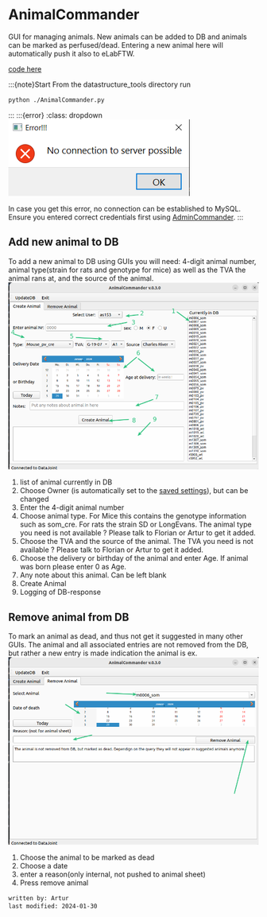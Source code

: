 # AnimalCommander
GUI for managing animals. New animals can be added to DB and animals can be marked as perfused/dead.
Entering a new animal here will automatically push it also to eLabFTW.

[code here](../code_documentation/pdoc_datastructure_tools/datastructure_tools/AnimalCommander.html)

:::{note}Start
From the datastructure_tools directory run
~~~bash
python ./AnimalCommander.py
~~~
:::
:::{error}
:class: dropdown
![error_server.PNG](../images/error_server.PNG)

In case you get this error, no connection can be established to MySQL. Ensure you entered correct credentials 
first using [AdminCommander](AdminCommander.md#db-configuration).
:::

## Add new animal to DB 
To add a new animal to DB using GUIs you will need: 4-digit animal number, animal type(strain for rats and genotype 
for mice) as well as the TVA the animal rans at, and the source of the animal.
![animalcommander_create.png](../images/animalcommander_create.png)
1. list of animal currently in DB
2. Choose Owner (is automatically set to the [saved settings](AdminCommander.md#user-specific-config)), but can be changed
3. Enter the 4-digit animal number
4. Choose animal type. For Mice this contains the genotype information such as som_cre. For rats the strain SD or
LongEvans. The animal type you need is not available ? Please talk to Florian or Artur to get it added.
5. Choose the TVA and the source of the animal.  The TVA you need is not available ? Please talk to Florian or Artur to get it 
added.
6. Choose the delivery or birthday of the animal and enter Age. If animal was born please enter 0 as Age.
7. Any note about this animal. Can be left blank
8. Create Animal
9. Logging of DB-response

## Remove animal from DB
To mark an animal as dead, and thus not get it suggested in many other GUIs. The animal and all associated entries
are not removed from the DB, but rather a new entry is made indication the animal is ex.
![animalcommander_perfuse.png](../images/animalcommander_perfuse.png)

1. Choose the animal to be marked  as dead
2. Choose a date
3. enter a reason(only internal, not pushed to animal sheet)
4. Press remove animal

~~~~
written by: Artur
last modified: 2024-01-30
~~~~